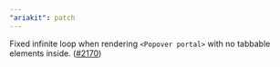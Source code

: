 ```yaml
---
"ariakit": patch
---
```


Fixed infinite loop when rendering `<Popover portal>` with no tabbable elements inside. ([#2170](https://github.com/ariakit/ariakit/pull/2170))
